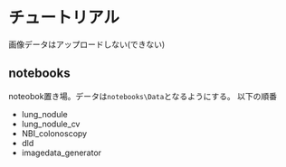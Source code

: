 # チュートリアル
画像データはアップロードしない(できない)

## notebooks
noteobok置き場。データは`notebooks\Data`となるようにする。
以下の順番

- lung_nodule
- lung_nodule_cv
- NBI_colonoscopy
- dld
- imagedata_generator
